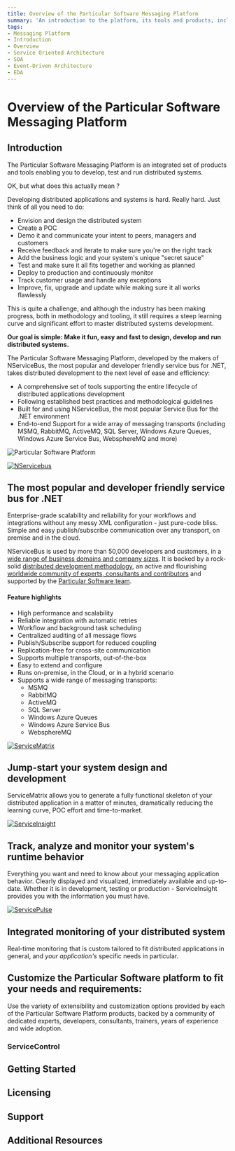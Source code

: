 ```yaml
---
title: Overview of the Particular Software Messaging Platform
summary: 'An introduction to the platform, its tools and products, including NServiceBus, ServiceMatrix, ServicePulse and ServiceInsight'
tags:
- Messaging Platform 
- Introduction
- Overview
- Service Oriented Architecture
- SOA
- Event-Driven Architecture
- EDA
---
```



# Overview of the Particular Software Messaging Platform

## Introduction

The Particular Software Messaging Platform is an integrated set of products and tools enabling you to develop, test and run distributed systems.

OK, but what does this actually mean ?

Developing distributed applications and systems is hard. Really hard.
Just think of all you need to do:
* Envision and design the distributed system 
* Create a POC
* Demo it and communicate your intent to peers, managers and customers
* Receive feedback and iterate to make sure you're on the right track
* Add the business logic and your system's unique "secret sauce" 
* Test and make sure it all fits together and working as planned 
* Deploy to production and continuously monitor 
* Track customer usage and handle any exceptions
* Improve, fix, upgrade and update while making sure it all works flawlessly

This is quite a challenge, and although the industry has been making  progress, both in methodology and tooling, it still requires a steep learning curve and significant effort to master distributed systems development. 

**Our goal is simple: Make it fun, easy and fast to design, develop and run distributed systems.**

The Particular Software Messaging Platform, developed by the makers of NServiceBus, the most popular and developer friendly service bus for .NET, takes distributed development to the next level of ease and efficiency:
* A comprehensive set of tools supporting the entire lifecycle of distributed applications development
* Following established best practices and methodological guidelines
* Built for and using NServiceBus, the most popular Service Bus for the .NET environment
* End-to-end Support for a wide array of messaging transports (including MSMQ, RabbitMQ, ActiveMQ, SQL Server, Windows Azure Queues, Windows Azure Service Bus, WebsphereMQ and more)          

![](/images/particular-software-platform.jpg "Particular Software Platform")



[![NServicebus](/images/nservicebus-logo.jpg "NServiceBus Logo")](http://particular.net/NServiceBus) 

## The most popular and developer friendly service bus for .NET

Enterprise-grade scalability and reliability for your workflows and integrations without any messy XML configuration - just pure-code bliss. Simple and easy publish/subscribe communication over any transport, on premise and in the cloud.

NServiceBus is used by more than 50,000 developers and customers, in a [wide range of business domains and company sizes](http://particular.net/customers). It is backed by a rock-solid [distributed development methodology](http://particular.net/adsd), an active and flourishing [worldwide community of experts, consultants and contributors](http://particular.net/champions) and supported by the [Particular Software team](http://particular.net/support). 


#### Feature highlights

* High performance and scalability
* Reliable integration with automatic retries
* Workflow and background task scheduling
* Centralized auditing of all message flows
* Publish/Subscribe support for reduced coupling
* Replication-free for cross-site communication
* Supports multiple transports, out-of-the-box
* Easy to extend and configure
* Runs on-premise, in the Cloud, or in a hybrid scenario
* Supports a wide range of messaging transports:
   *  MSMQ
   *  RabbitMQ
   *  ActiveMQ
   *  SQL Server
   *  Windows Azure Queues
   *  Windows Azure Service Bus
   *  WebsphereMQ  


[![ServiceMatrix](/images/servicematrix-logo.jpg "ServiceMatrix Logo")](http://particular.net/ServiceMatrix)

## Jump-start your system design and development 

ServiceMatrix allows you to generate a fully functional skeleton of your distributed application in a matter of minutes, dramatically reducing the learning curve, POC effort and time-to-market.


[![ServiceInsight](/images/serviceinsight-logo.jpg "ServiceInsight Logo")](http://particular.net/ServiceInsight)

## Track, analyze and monitor your system's runtime behavior

Everything you want and need to know about your messaging application behavior. Clearly displayed and visualized, immediately available and up-to-date. Whether it is in development, testing or production - ServiceInsight provides you with the information you must have. 


[![ServicePulse](/images/servicePulse-logo.jpg "ServicePulse Logo")](http://particular.net/ServicePulse)

## Integrated monitoring of your distributed system 

Real-time monitoring that is custom tailored to fit distributed applications in general, and *your application's* specific needs in particular.  


## Customize the Particular Software platform to fit your needs and requirements: 

Use the variety of extensibility and customization options provided by each of the Particular Software Platform products, backed by a community of dedicated experts, developers, consultants, trainers, years of experience and wide adoption. 


### ServiceControl

## Getting Started

## Licensing

## Support

## Additional Resources